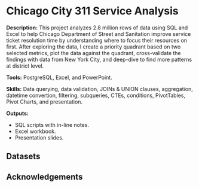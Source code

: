 # Chicago City 311 Service Analysis

**Description:** This project analyzes 2.8 million rows of data using SQL and Excel to help Chicago Department of Street and Sanitation improve service ticket resolution time by understanding where to focus their resources on first. After exploring the data, I create a priority quadrant based on two selected metrics, plot the data against the quadrant, cross-validate the findings with data from New York City, and deep-dive to find more patterns at district level.

**Tools:** PostgreSQL, Excel, and PowerPoint.

**Skills:** Data querying, data validation, JOINs & UNION clauses, aggregation, datetime convertion, filtering, subqueries, CTEs, conditions, PivotTables, Pivot Charts, and presentation.

**Outputs:**  
- SQL scripts with in-line notes.
- Excel workbook.
- Presentation slides.

## Datasets

## Acknowledgements

